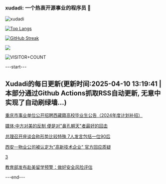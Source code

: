 ### xudadi: 一个热衷开源事业的程序员 👋

![xudadi](https://github-readme-stats-git-masterorgs-github-readme-stats-team.vercel.app/api?username=xudadi)

[![Top Langs](https://github-readme-stats.vercel.app/api/top-langs/?username=xudadi)](https://github.com/anuraghazra/github-readme-stats)

[![GitHub Streak](https://streak-stats.demolab.com?user=xudadi&locale=zh_Hans)](https://git.io/streak-stats)

![](https://raw.githubusercontent.com/xudadi/xudadi/main/assets/github-contribution-grid-snake.svg)

![VISITOR+COUNT](https://komarev.com/ghpvc/?username=xudadi&label=VISITOR+COUNT)


---start---

## Xudadi的每日更新(更新时间:2025-04-10 13:19:41 | 本部分通过Github Actions抓取RSS自动更新, 无意中实现了自动刷绿墙...)

[重庆市事业单位公开招聘西藏籍高校毕业生公告（2024年度计划补招）](https://www.gongkaoleida.com/article/2352579)

[媒体:中方对美的反制 便是对"鼻孔朝天"者最好的回击](https://m.163.com/news/article/JSP5BVQK051482MP.html)

[总理召开座谈会称形势比较特殊 7人发言包括一位90后](https://m.163.com/news/article/JSO50FE7051482MP.html)

[西安一物业公司被认定为"高新技术企业" 官方回应质疑](https://m.163.com/news/article/JSNS5BQJ051492T3.html)

[3](https://m.163.com/touch/news/sub/domestic)

[教育部发布赴美留学预警：做好安全风险评估](https://m.163.com/news/article/JSO393QS0001899O.html)

---end---
